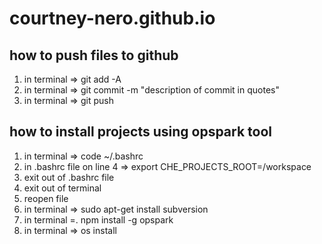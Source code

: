 # courtney-nero.github.io

## how to push files to github 
1. in terminal => git add -A
2. in terminal => git commit -m "description of commit in quotes"
3. in terminal => git push

## how to install projects using opspark tool 
1. in terminal => code ~/.bashrc
2. in .bashrc file on line 4 => export CHE_PROJECTS_ROOT=/workspace
3. exit out of .bashrc file
4. exit out of terminal
5. reopen file 
6. in terminal => sudo apt-get install subversion
7. in terminal =. npm install -g opspark
8. in terminal => os install